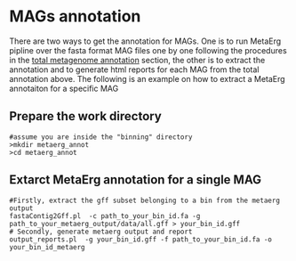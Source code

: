 # MAGs annotation
There are two ways to get the annotation for MAGs. One is to run MetaErg pipline over the fasta format MAG files one by one following the procedures in the [total metagenome annotation](https://github.com/xiaoli-dong/metagenomics_crash_course/blob/master/annotation/README.md) section, the other is 
 to extract the annotation and to generate html reports for each MAG from the total annotation above. The following is an example on how to extract a MetaErg annotaiton for a specific MAG

## Prepare the work directory
```
#assume you are inside the "binning" directory
>mkdir metaerg_annot
>cd metaerg_annot
```
## Extarct MetaErg annotation for a single MAG
```
#Firstly, extract the gff subset belonging to a bin from the metaerg output
fastaContig2Gff.pl  -c path_to_your_bin_id.fa -g path_to_your_metaerg_output/data/all.gff > your_bin_id.gff
# Secondly, generate metaerg output and report
output_reports.pl  -g your_bin_id.gff -f path_to_your_bin_id.fa -o your_bin_id_metaerg
```
